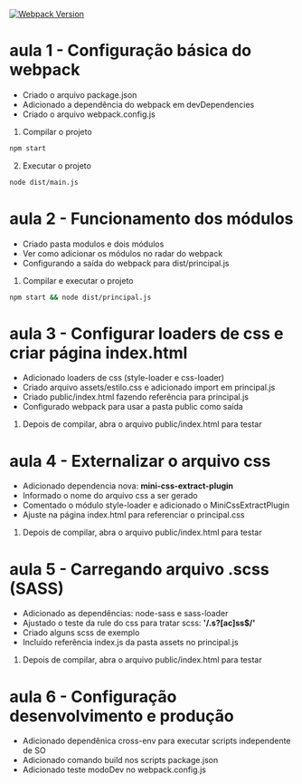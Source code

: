 [![Webpack Version](https://img.shields.io/badge/webpack-v5.0.0-blue.svg)](https://webpack.js.org/)


# aula 1 - Configuração básica do webpack


- Criado o arquivo package.json
- Adicionado a dependência do webpack em devDependencies
- Criado o arquivo webpack.config.js



1. Compilar o projeto

```sh
npm start
```

2. Executar o projeto
   
```sh
node dist/main.js
```


# aula 2 - Funcionamento dos módulos

- Criado pasta modulos e dois módulos
- Ver como adicionar os módulos no radar do webpack
- Configurando a saída do webpack para dist/principal.js


1. Compilar e executar o projeto
   
```sh
npm start && node dist/principal.js
```


# aula 3 - Configurar loaders de css e criar página index.html

- Adicionado loaders de css (style-loader e css-loader)
- Criado arquivo assets/estilo.css e adicionado import em principal.js
- Criado public/index.html fazendo referência para principal.js
- Configurado webpack para usar a pasta public como saída



1. Depois de compilar, abra o arquivo public/index.html para testar


# aula 4 - Externalizar o arquivo css

- Adicionado dependencia nova: **mini-css-extract-plugin**
- Informado o nome do arquivo css a ser gerado
- Comentado o módulo style-loader e adicionado o MiniCssExtractPlugin
- Ajuste na página index.html para referenciar o principal.css

1. Depois de compilar, abra o arquivo public/index.html para testar

# aula 5 - Carregando arquivo .scss (SASS)

- Adicionado as dependências: node-sass e sass-loader
- Ajustado o teste da rule do css para tratar scss:  **'/\.s?[ac]ss$/'**
- Criado alguns scss de exemplo
- Incluído referência index.js da pasta assets no principal.js

1. Depois de compilar, abra o arquivo public/index.html para testar


# aula 6 - Configuração desenvolvimento e produção

- Adicionado dependênica cross-env para executar scripts independente de SO
- Adicionado comando build nos scripts package.json
- Adicionado teste modoDev no webpack.config.js


